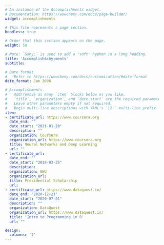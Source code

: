 ```yaml
---
# An instance of the Accomplishments widget.
# Documentation: https://wowchemy.com/docs/page-builder/
widget: accomplishments

# This file represents a page section.
headless: true

# Order that this section appears on the page.
weight: 50

# Note: `&shy;` is used to add a 'soft' hyphen in a long heading.
title: 'Accomplish&shy;ments'
subtitle:

# Date format
#   Refer to https://wowchemy.com/docs/customization/#date-format
date_format: Jan 2006

# Accomplishments.
#   Add/remove as many `item` blocks below as you like.
#   `title`, `organization`, and `date_start` are the required parameters.
#   Leave other parameters empty if not required.
#   Begin multi-line descriptions with YAML's `|2-` multi-line prefix.
item:
- certificate_url: https://www.coursera.org
  date_end: ""
  date_start: "2021-01-28"
  description: ""
  organization: Coursera
  organization_url: https://www.coursera.org
  title: Neural Networks and Deep Learning
  url: ""
- certificate_url: 
  date_end: ""
  date_start: "2018-03-25"
  description: 
  organization: GWU
  organization_url: 
  title: Presidential Scholarship
  url: 
- certificate_url: https://www.dataquest.io/
  date_end: "2020-12-21"
  date_start: "2020-07-01"
  description: ""
  organization: DataQuest
  organization_url: https://www.dataquest.io/
  title: 'Intro to Programming in R'
  url: ""

design:
  columns: '2' 
---
```

